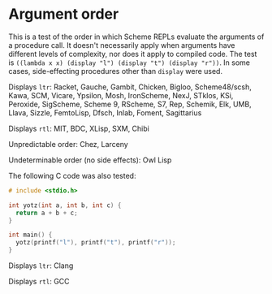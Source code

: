 # Argument order

This is a test of the order in which Scheme REPLs evaluate the arguments of a procedure call.  It doesn't necessarily apply when arguments have different levels of complexity, nor does it apply to compiled code.  The test is `((lambda x x) (display "l") (display "t") (display "r"))`.  In some cases, side-effecting procedures other than `display` were used.

Displays `ltr`: Racket, Gauche, Gambit, Chicken, Bigloo, Scheme48/scsh, Kawa, SCM, Vicare, Ypsilon, Mosh, IronScheme, NexJ, STklos, KSi, Peroxide, SigScheme, Scheme 9, RScheme, S7, Rep, Schemik, Elk, UMB, Llava, Sizzle, FemtoLisp, Dfsch, Inlab, Foment, Sagittarius

Displays `rtl`: MIT, BDC, XLisp, SXM, Chibi

Unpredictable order: Chez, Larceny

Undeterminable order (no side effects): Owl Lisp

The following C code was also tested:

```C
# include <stdio.h>

int yotz(int a, int b, int c) {
  return a + b + c;
}

int main() {
  yotz(printf("l"), printf("t"), printf("r"));
}
```

Displays `ltr`: Clang

Displays `rtl`: GCC
